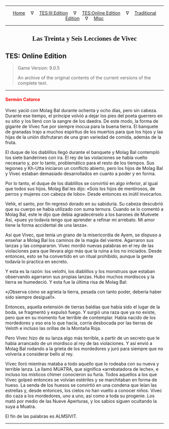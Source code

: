 
---

<!-- Jekyll Page Links -->

<center>
<a href="../../../../index.html">Home</a>
&emsp;&nabla;&emsp;
<a href="../../../index-tes3.html">TES:III Edition</a>
&emsp;&nabla;&emsp;
<a href="../../../index-teso.html">TES:Online Edition</a>
&emsp;&nabla;&emsp;
<a href="../../../index-traditional.html">Traditional Edition</a>
&emsp;&nabla;&emsp;
<a href="../../../index-misc.html">Misc</a>
</center>

<!-- Markdown Body Below: -->

---

<center>
<h2><span style="font-family:Georgia">Las Treinta y Seis Lecciones de Vivec</span></h2>
</center>

## TES: Online Edition

> Game Version: 9.0.5
>
> An archive of the original contents of the current versions of the complete text.

---

#### <span style="color:red">Sermón Catorce</span>

Vivec yació con Molag Bal durante ochenta y ocho días, pero sin cabeza. Durante ese tiempo, el príncipe volvió a dejar los pies del poeta guerrero en su sitio y los llenó con la sangre de los daedra. De este modo, la forma de gigante de Vivec fue por siempre inocua para la buena tierra. El banquete de granadas trajo a muchos espíritus de los muertos para que los hijos y las hijas de la unión disfrutaran de una gran variedad de comida, además de la fruta.

El duque de los diablillos llegó durante el banquete y Molag Bal contempló los siete banderines con ira. El rey de las violaciones se había vuelto necesario y, por lo tanto, problemático para el resto de los tiempos. Sus legiones y Kh-Utta iniciaron un conflicto abierto, pero los hijos de Molag Bal y Vivec estaban demasiado desarrollados en cuanto a poder y en forma.

Por lo tanto, el duque de los diablillos se convirtió en algo inferior, al igual que todos sus hijos. Molag Bal les dijo: «Sois los hijos de mentirosos, de perros y mujeres con cabeza de lobo». Desde entonces es inútil invocarlos.

Vehk, el santo, por fin regresó dorado en su sabiduría. Su cabeza descubrió que su cuerpo se había utilizado con suma ternura. Cuando se lo comentó a Molag Bal, este le dijo que debía agradecérselo a los barones de Muévete Así, «pues yo todavía tengo que aprender a refinar mi arrebato. Mi amor tiene la forma accidental de una lanza».

Así que Vivec, que tenía un grano de la misericordia de Ayem, se dispuso a enseñar a Molag Bal los caminos de la magia del vientre. Agarraron sus lanzas y las compararon. Vivec mordió nuevas palabras en el rey de las violaciones para que llevara algo más que la ruina a los no iniciados. Desde entonces, esto se ha convertido en un ritual prohibido, aunque la gente todavía lo practica en secreto.

Y esta es la razón: los velothi, los diablillos y los monstruos que estaban observando agarraron sus propias lanzas. Hubo muchos mordiscos y la tierra se humedeció. Y esta fue la última risa de Molag Bal:

«¡Observa cómo se agrieta la tierra, pesada con tanto poder, debería haber sido siempre desigual!».

Entonces, aquella extensión de tierras baldías que había sido el lugar de la boda, se fragmentó y expulsó fuego. Y surgió una raza que ya no existe, pero que en su momento fue terrible de contemplar. Había nacido de los mordedores y eso era lo que hacía, corría desbocada por las tierras de Veloth e incluso las orillas de la Montaña Roja.

Pero Vivec hizo de su lanza algo más terrible, a partir de un secreto que le había arrancado de un mordisco al rey de las violaciones. Y así envió a Molag Bal rodando a la grieta de los mordedores y juró para siempre que no volvería a considerar bello al rey.

Vivec lloró mientras mataba a todo aquello que lo rodeaba con su nueva y terrible lanza. La llamó MUATRA, que significa «arrebatadora de leche», e incluso los místicos chimer conocieron su furia. Todos aquellos a los que Vivec golpeó entonces se volvían estériles y se marchitaban en forma de hueso. La senda de los huesos se convirtió en una condena que leían las estrellas y, desde entonces, los cielos no han vuelto a conocer niños. Vivec dio caza a los mordedores, uno a uno, así como a toda su progenie. Los mató por medio de las Nueve Aperturas, y los sabios siguen ocultando la suya a Muatra.

El fin de las palabras es ALMSIVIT.

---
